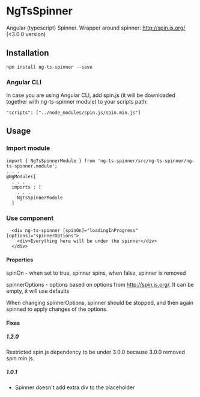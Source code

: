 # NgTsSpinner

Angular (typescript) Spinner. Wrapper around spinner: http://spin.js.org/ (<3.0.0 version)

## Installation

`npm install ng-ts-spinner --save`

### Angular CLI

In case you are using Angular CLI, add spin.js (it will be downloaded together with ng-ts-spinner module) to your scripts path:

`"scripts": ["../node_modules/spin.js/spin.min.js"]`

## Usage

### Import module

```
import { NgTsSpinnerModule } from 'ng-ts-spinner/src/ng-ts-spinner/ng-ts-spinner.module';
. . .
@NgModule({
  . . .
  imports : [
    . . .
    NgTsSpinnerModule
  ]
```

### Use component
```
  <div ng-ts-spinner [spinOn]="loadingInProgress" [options]="spinnerOptions">
    <div>Everything here will be under the spinner</div>
  </div>
```

#### Properties
spinOn - when set to true, spinner spins, when false, spinner is removed

spinnerOptions - options based on options from http://spin.js.org/. It can be empty, it will use defaults

When changing spinnerOptions, spinner should be stopped, and then again spinned to apply changes of the options.


#### Fixes
##### 1.2.0
Restricted spin.js dependency to be under 3.0.0 because 3.0.0 removed spin.min.js.

##### 1.0.1 
* Spinner doesn't add extra div to the placeholder
